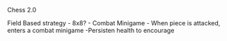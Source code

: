 Chess 2.0

Field Based strategy
    - 8x8?
    - 
Combat Minigame
    - When piece is attacked, enters a combat minigame
        -Persisten health to encourage 
    